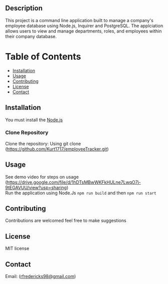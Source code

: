## Description
This project is a command line application built to manage a company's employee database using Node.js, Inquirer and PostgreSQL. The applciation allows users to view and manage departments, roles, and employees within their company database.
# Table of Contents
- [Installation](#installation)
- [Usage](#usage)
- [Contributing](#contributing)
- [License](#license)
- [Contact](#contact)
## Installation
You must install the [Node.js](https://nodejs.org/en/)
### Clone Repository
Clone the repository: Using git clone (https://github.com/Kurt1717/employeeTracker.git)
## Usage
See demo video for steps on usage (https://drive.google.com/file/d/1hDTsMBwWKFkHULne7LwqO7j-9tEGAVUU/view?usp=sharing)  
Run the application using Node.Js
`npm run build` and then `npm run start`
## Contributing
Contributions are welcomed feel free to make suggestions
## License
MIT license 
## Contact 
Email: (rfredericks98@gmail.com)


